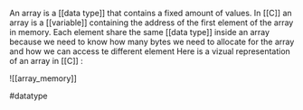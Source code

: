 An array is a [[data type]] that contains a fixed amount of values. 
In [[C]] an array is a [[variable]] containing the address of the first element of the array in memory. Each element share the same [[data type]] inside an array because we need to know how many bytes we need to allocate for the array and how we can access te different element
Here is a vizual representation of an array in [[C]] : 

![[array_memory]]



#datatype 